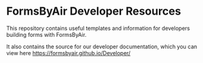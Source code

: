 # FormsByAir Developer Resources

This repository contains useful templates and information for developers building forms with FormsByAir.

It also contains the source for our developer documentation, which you can view here https://formsbyair.github.io/Developer/
